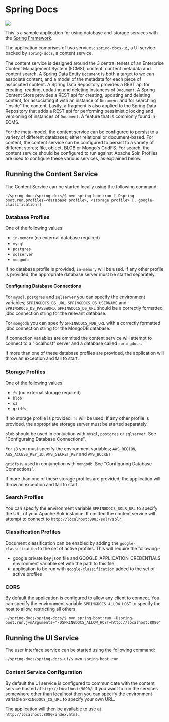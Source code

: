 Spring Docs
===========
<img src="https://travis-ci.org/paulcwarren/spring-docs.svg?branch=master"/>

This is a sample application for using database and storage services with the [Spring Framework](http://spring.io).

The application comprises of two services; `spring-docs-ui`, a UI service backed by `spring-docs`, a content service.

The content service is designed around the 3 central tenets of an Enterprise Content Management System (ECMS); content, content metadata and content search.  A Spring Data Entity `Document` is 
both a target to we can associate content, and a model of the metadata for each piece of associated content.  A Spring Data Repository provides a REST api for
creating, reading, updating and deleting instances of `Document`.  A Spring Content Store provides a REST api for creating, updating and deleting content, for associating it with an 
instance of `Document` and for searching "inside" the content.  Lastly, a fragment is also applied to the Spring Data Repository that adds a REST api for performing pessimistic locking and 
versioning of instances of `Document`.  A feature that is commonly found in ECMS.

For the meta-model, the content service can be configured to persist to a variety of different databases; either relational or document-based.  For content, the content service can be 
configured to persist to a variety of different stores; file, object, BLOB or Mongo's GridFS.  For search, the content service should be configured to run against Apache Solr.  Profiles
are used to configure these various services, as explained below.
 
## Running the Content Service

The Content Service can be started locally using the following command:

~~~
~/spring-docs/spring-docs/$ mvn spring-boot:run [-Dspring-boot.run.profiles=<database profile>, <storage profile> [, google-classification]]
~~~

### Database Profiles

One of the following values:

* `in-memory` (no external database required)
* `mysql`
* `postgres`
* `sqlserver`
* `mongodb`

If no database profile is provided, `in-memory` will be used.  If any other profile is provided, the appropriate database server
must be started separately.

#### Configuring Database Connections

For `mysql`, `postgres` and `sqlserver` you can specify the environment variables; `SPRINGDOCS_DS_URL`, `SPRINGDOCS_DS_USERNAME` and `SPRINGDOCS_DS_PASSWORD`.  `SPRINGDOCS_DS_URL`
should be a correctly formatted jdbc connection string for the relevant database.

For `mongodb` you can specify `SPRINGDOCS_MDB_URL` with a correctly formatted jdbc connection string for the MongoDB database.

If connection variables are ommited the content service will attempt to connect to a "localhost" server and a database called `springdocs`. 

If more than one of these database profiles are provided, the application will throw an exception and fail to start.

### Storage Profiles

One of the following values:

* `fs` (no external storage required)
* `blob` 
* `s3`
* `gridfs`

If no storage profile is provided, `fs` will be used. If any other profile is provided, the appropriate storage server must be started separately. 

`blob` should be used in conjuction with `mysql`, `postgres` or `sqlserver`.  See "Configuraing Database Connections".

For `s3` you must specify the environment variables; `AWS_REGION`, `AWS_ACCESS_KEY_ID`, `AWS_SECRET_KEY` and `AWS_BUCKET`

`gridfs` is used in conjunction with `mongodb`.  See "Configuring Database Connections".

If more than one of these storage profiles are provided, the application will throw an exception and fail to start.

### Search Profiles

You can specify the environment variable `SPRINGDOCS_SOLR_URL` to specify the URL of your Apache Solr instance.  If omitted the content service will attempt to connect to 
`http://localhost:8983/solr/solr`.

### Classification Profiles

Document classification can be enabled by adding the `google-classification` to the set of active profiles.  This will require the following:-
 - google private key json file and GOOGLE_APPLICATION_CREDENTIALS environment variable set with the path to this file
 - application to be run with `google-classification` added to the set of active profiles

### CORS

By default the application is configured to allow any client to connect.  You can specify the environment variable `SPRINGDOCS_ALLOW_HOST` to specify the host to allow, restricting
all others.

~~~
~/spring-docs/spring-docs/$ mvn spring-boot:run -Dspring-boot.run.jvmArguments="-DSPRINGDOCS_ALLOW_HOST=http://localhost:8080"
~~~

## Running the UI Service

The user interface service can be started using the following command:

~~~
~/spring-docs/spring-docs-ui/$ mvn spring-boot:run 
~~~

### Content Service Configuration  

By default the UI service is configured to communicate with the content service hosted at `http://localhost:9090/`.  If you want to run the services somewhere other than localhost then
you can specify the environment variable `SPRINGDOCS_CS_URL` to specify your own URL.

The application will then be available to use at `http://localhost:8080/index.html`.
